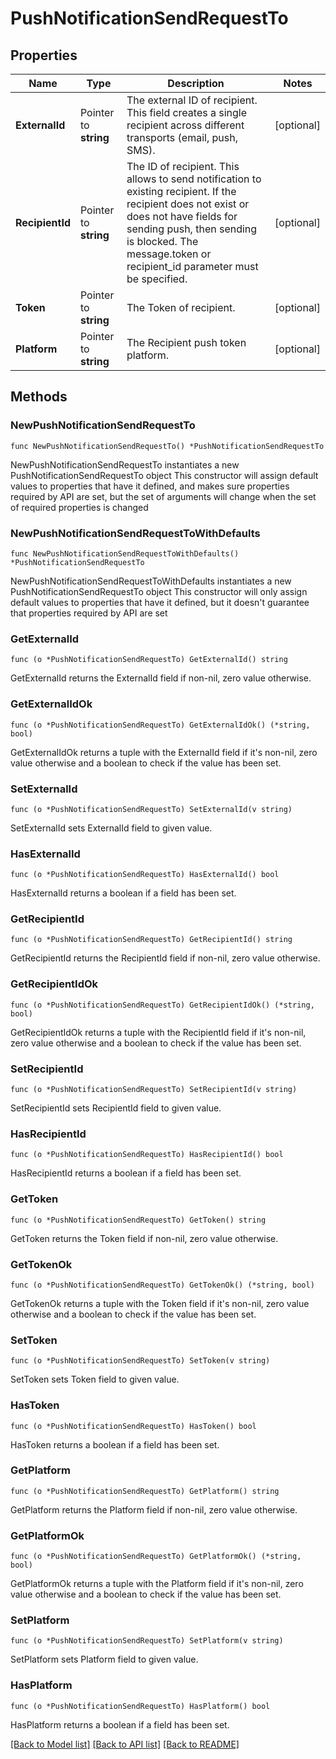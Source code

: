 # PushNotificationSendRequestTo

## Properties

Name | Type | Description | Notes
------------ | ------------- | ------------- | -------------
**ExternalId** | Pointer to **string** | The external ID of recipient. This field creates a single recipient across different transports (email, push, SMS). | [optional] 
**RecipientId** | Pointer to **string** | The ID of recipient. This allows to send notification to existing recipient. If the recipient does not exist or does not have fields for sending push, then sending is blocked. The message.token or recipient_id parameter must be specified. | [optional] 
**Token** | Pointer to **string** | The Token of recipient. | [optional] 
**Platform** | Pointer to **string** | The Recipient push token platform. | [optional] 

## Methods

### NewPushNotificationSendRequestTo

`func NewPushNotificationSendRequestTo() *PushNotificationSendRequestTo`

NewPushNotificationSendRequestTo instantiates a new PushNotificationSendRequestTo object
This constructor will assign default values to properties that have it defined,
and makes sure properties required by API are set, but the set of arguments
will change when the set of required properties is changed

### NewPushNotificationSendRequestToWithDefaults

`func NewPushNotificationSendRequestToWithDefaults() *PushNotificationSendRequestTo`

NewPushNotificationSendRequestToWithDefaults instantiates a new PushNotificationSendRequestTo object
This constructor will only assign default values to properties that have it defined,
but it doesn't guarantee that properties required by API are set

### GetExternalId

`func (o *PushNotificationSendRequestTo) GetExternalId() string`

GetExternalId returns the ExternalId field if non-nil, zero value otherwise.

### GetExternalIdOk

`func (o *PushNotificationSendRequestTo) GetExternalIdOk() (*string, bool)`

GetExternalIdOk returns a tuple with the ExternalId field if it's non-nil, zero value otherwise
and a boolean to check if the value has been set.

### SetExternalId

`func (o *PushNotificationSendRequestTo) SetExternalId(v string)`

SetExternalId sets ExternalId field to given value.

### HasExternalId

`func (o *PushNotificationSendRequestTo) HasExternalId() bool`

HasExternalId returns a boolean if a field has been set.

### GetRecipientId

`func (o *PushNotificationSendRequestTo) GetRecipientId() string`

GetRecipientId returns the RecipientId field if non-nil, zero value otherwise.

### GetRecipientIdOk

`func (o *PushNotificationSendRequestTo) GetRecipientIdOk() (*string, bool)`

GetRecipientIdOk returns a tuple with the RecipientId field if it's non-nil, zero value otherwise
and a boolean to check if the value has been set.

### SetRecipientId

`func (o *PushNotificationSendRequestTo) SetRecipientId(v string)`

SetRecipientId sets RecipientId field to given value.

### HasRecipientId

`func (o *PushNotificationSendRequestTo) HasRecipientId() bool`

HasRecipientId returns a boolean if a field has been set.

### GetToken

`func (o *PushNotificationSendRequestTo) GetToken() string`

GetToken returns the Token field if non-nil, zero value otherwise.

### GetTokenOk

`func (o *PushNotificationSendRequestTo) GetTokenOk() (*string, bool)`

GetTokenOk returns a tuple with the Token field if it's non-nil, zero value otherwise
and a boolean to check if the value has been set.

### SetToken

`func (o *PushNotificationSendRequestTo) SetToken(v string)`

SetToken sets Token field to given value.

### HasToken

`func (o *PushNotificationSendRequestTo) HasToken() bool`

HasToken returns a boolean if a field has been set.

### GetPlatform

`func (o *PushNotificationSendRequestTo) GetPlatform() string`

GetPlatform returns the Platform field if non-nil, zero value otherwise.

### GetPlatformOk

`func (o *PushNotificationSendRequestTo) GetPlatformOk() (*string, bool)`

GetPlatformOk returns a tuple with the Platform field if it's non-nil, zero value otherwise
and a boolean to check if the value has been set.

### SetPlatform

`func (o *PushNotificationSendRequestTo) SetPlatform(v string)`

SetPlatform sets Platform field to given value.

### HasPlatform

`func (o *PushNotificationSendRequestTo) HasPlatform() bool`

HasPlatform returns a boolean if a field has been set.


[[Back to Model list]](../README.md#documentation-for-models) [[Back to API list]](../README.md#documentation-for-api-endpoints) [[Back to README]](../README.md)


